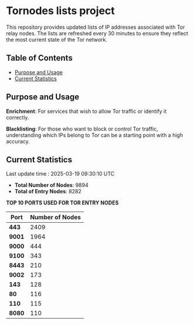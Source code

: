 # Tornodes lists project

This repository provides updated lists of IP addresses associated with Tor relay nodes. The lists are refreshed every 30 minutes to ensure they reflect the most current state of the Tor network.

## Table of Contents

- [Purpose and Usage](#purpose-and-usage)
- [Current Statistics](#current-statistics)


## Purpose and Usage

**Enrichment**: For services that wish to allow Tor traffic or identify it correctly.

**Blacklisting**: For those who want to block or control Tor traffic, understanding which IPs belong to Tor can be a starting point with a high accuracy.

## Current Statistics

Last update time : 2025-03-19 09:30:10 UTC

- **Total Number of Nodes**: 9894
- **Total of Entry Nodes**: 8282

**TOP 10 PORTS USED FOR TOR ENTRY NODES**

| **Port** | **Number of Nodes** |
|------|-----------------|
| **443**   | 2409  |
| **9001**   | 1964  |
| **9000**   | 444  |
| **9100**   | 343  |
| **8443**   | 210  |
| **9002**   | 173  |
| **143**   | 128  |
| **80**   | 116  |
| **110**   | 115  |
| **8080**   | 110  |

